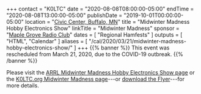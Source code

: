 +++
contact = "K0LTC"
date = "2020-08-08T08:00:00-05:00"
endTime = "2020-08-08T13:00:00-05:00"
publishDate = "2019-10-01T00:00:00-05:00"
location = "[Civic Center, Buffalo, MN](https://goo.gl/maps/GLUHMTQW1ftjLPsH9)"
title = "Midwinter Madness Hobby Electronics Show"
linkTitle = "Midwinter Madness"
sponsor = "[Maple Grove Radio Club](http://k0ltc.org)"
dates = [ "Regional Hamfests" ]
outputs = [ "HTML", "Calendar" ]
aliases = [ "/cal/2020/03/21/midwinter-madness-hobby-electronics-show/" ]
+++
{{% banner %}}
This event was rescheduled from March 21, 2020, due to the
COVID-19 outbreak.
{{% /banner %}}

Please visit the
[ARRL Midwinter Madness Hobby Electronics Show page](http://www.arrl.org/hamfests/canceled-midwinter-madness-hobby-electronics-show)
 or the
[K0LTC.org Midwinter Madness page](https://k0ltc.org/midwinter-madness/)---or
[download the Flyer](http://k0ltc.org/wp-content/uploads/2019/01/Mailer-19.pdf)---for
more details.

